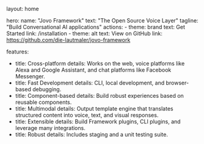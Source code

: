 layout: home

hero:
  name: "Jovo Framework"
  text: "The Open Source Voice Layer"
  tagline: "Build Conversational AI  applications"
  actions:
    - theme: brand
      text: Get Started
      link: /installation
    - theme: alt
      text: View on GitHub
      link: https://github.com/die-lautmaler/jovo-framework

features:
  - title: Cross-platform
    details: Works on the web, voice platforms like Alexa and Google Assistant, and chat platforms like Facebook Messenger.
  - title: Fast Development
    details: CLI, local development, and browser-based debugging.
  - title: Component-based
    details: Build robust experiences based on reusable components.
  - title: Multimodal
    details: Output template engine that translates structured content into voice, text, and visual responses.
  - title: Extensible
    details: Build Framework plugins, CLI plugins, and leverage many integrations.
  - title: Robust
    details: Includes staging and a unit testing suite.
